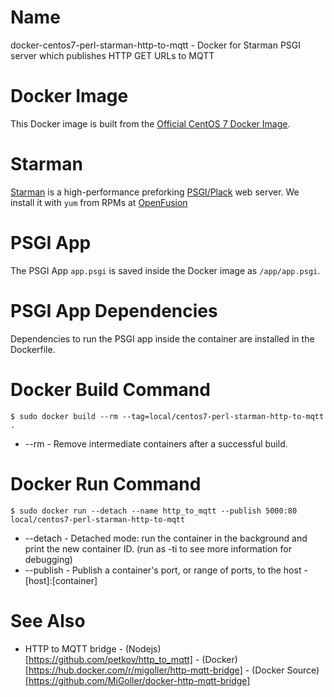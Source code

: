 # Name

docker-centos7-perl-starman-http-to-mqtt - Docker for Starman PSGI server which publishes HTTP GET URLs to MQTT

# Docker Image

This Docker image is built from the [Official CentOS 7 Docker Image](https://hub.docker.com/_/centos).

# Starman

[Starman](https://metacpan.org/release/Starman) is a high-performance preforking [PSGI/Plack](https://metacpan.org/release/Plack) web server. We install it with `yum` from RPMs at [OpenFusion](http://repo.openfusion.net/centos7-x86_64/)

# PSGI App

The PSGI App `app.psgi` is saved inside the Docker image as `/app/app.psgi`.

# PSGI App Dependencies

Dependencies to run the PSGI app inside the container are installed in the Dockerfile. 

# Docker Build Command

```
$ sudo docker build --rm --tag=local/centos7-perl-starman-http-to-mqtt .
```

* --rm - Remove intermediate containers after a successful build.

# Docker Run Command

```
$ sudo docker run --detach --name http_to_mqtt --publish 5000:80 local/centos7-perl-starman-http-to-mqtt
```

* --detach - Detached mode: run the container in the background and print the new container ID. (run as -ti to see more information for debugging)
* --publish - Publish a container's port, or range of ports, to the host - [host]:[container]

# See Also

  - HTTP to MQTT bridge - (Nodejs)[https://github.com/petkov/http_to_mqtt] - (Docker)[https://hub.docker.com/r/migoller/http-mqtt-bridge] - (Docker Source)[https://github.com/MiGoller/docker-http-mqtt-bridge]

